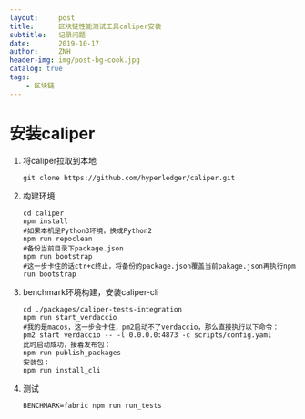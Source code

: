 ```yaml
---
layout:     post
title:      区块链性能测试工具caliper安装
subtitle:   记录问题
date:       2019-10-17
author:     ZNH
header-img: img/post-bg-cook.jpg
catalog: true
tags:
    - 区块链
---
```

# 安装caliper

1. 将caliper拉取到本地

   ```
   git clone https://github.com/hyperledger/caliper.git
   ```

2. 构建环境

   ```
   cd caliper
   npm install
   #如果本机是Python3环境，换成Python2
   npm run repoclean  
   #备份当前目录下package.json
   npm run bootstrap  
   #这一步卡住的话ctr+c终止，将备份的package.json覆盖当前pakage.json再执行npm run bootstrap
   ```

   

3. benchmark环境构建，安装caliper-cli

   ```
   cd ./packages/caliper-tests-integration
   npm run start_verdaccio
   #我的是macos，这一步会卡住，pm2启动不了verdaccio，那么直接执行以下命令：
   pm2 start verdaccio -- -l 0.0.0.0:4873 -c scripts/config.yaml
   此时启动成功，接着发布包：
   npm run publish_packages
   安装包：
   npm run install_cli
   ```

   

4. 测试

   ```
   BENCHMARK=fabric npm run run_tests
   ```

   

   

   

